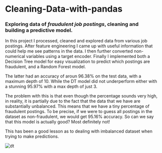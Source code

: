 # Cleaning-Data-with-pandas
### Exploring data of *fraudulent job postings*, cleaning and building a predictive model.  
  
In this project I processed, cleaned and explored data from various job postings. After feature engineering I came up with useful information that could help me see patterns in the data. I then further converted non-numerical variables using a target encoder. Finally I implemented both a Decision Tree model for easy visualization to predict which postings are fraudulent, and a Random Forest model.   
  
The latter had an accuracy of aroun 96.38% on the test data, with a maximum depth of 10. While the DT model did not underperform either with a stunning 95.97% with a max depth of just 3.  
  
 The problem with this is that even though the percentage sounds very high, in reality, it is partially due to the fact that the data that we have are substantially unbalanced. This means that we have a tiny percentage of fraudulent postings. To be precise, if we were to guess all postings in the dataset as non-fraudulent, we would get 95.16% accuracy. So can we say that this model is actually good? Most definitely not!  
   
This has been a good lesson as to dealing with imbalanced dataset when trying to make predictions.

![dt](decision-tree.png)
